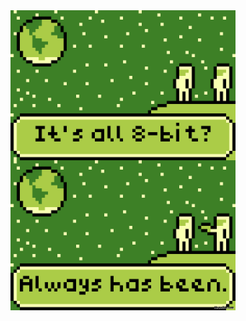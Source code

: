 <img src="https://raw.githubusercontent.com/viktorpenelski/viktorpenelski/master/8bit.png" width="360">

<!--
**viktorpenelski/viktorpenelski** is a ✨ _special_ ✨ repository because its `README.md` (this file) appears on your GitHub profile.
-->
